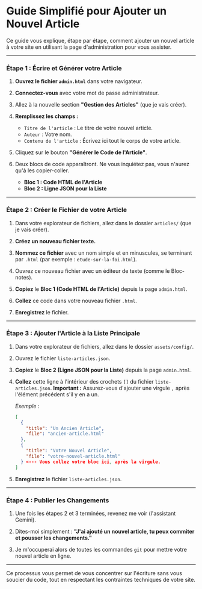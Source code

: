 # Guide Simplifié pour Ajouter un Nouvel Article

Ce guide vous explique, étape par étape, comment ajouter un nouvel article à votre site en utilisant la page d'administration pour vous assister.

---

### Étape 1 : Écrire et Générer votre Article

1.  **Ouvrez le fichier `admin.html`** dans votre navigateur.

2.  **Connectez-vous** avec votre mot de passe administrateur.

3.  Allez à la nouvelle section **"Gestion des Articles"** (que je vais créer).

4.  **Remplissez les champs :**
    *   `Titre de l'article` : Le titre de votre nouvel article.
    *   `Auteur` : Votre nom.
    *   `Contenu de l'article` : Écrivez ici tout le corps de votre article.

5.  Cliquez sur le bouton **"Générer le Code de l'Article"**.

6.  Deux blocs de code apparaîtront. Ne vous inquiétez pas, vous n'aurez qu'à les copier-coller.
    *   **Bloc 1 : Code HTML de l'Article**
    *   **Bloc 2 : Ligne JSON pour la Liste**

---

### Étape 2 : Créer le Fichier de votre Article

1.  Dans votre explorateur de fichiers, allez dans le dossier `articles/` (que je vais créer).

2.  **Créez un nouveau fichier texte.**

3.  **Nommez ce fichier** avec un nom simple et en minuscules, se terminant par `.html` (par exemple : `etude-sur-la-foi.html`).

4.  Ouvrez ce nouveau fichier avec un éditeur de texte (comme le Bloc-notes).

5.  **Copiez** le **Bloc 1 (Code HTML de l'Article)** depuis la page `admin.html`.

6.  **Collez** ce code dans votre nouveau fichier `.html`.

7.  **Enregistrez** le fichier.

---

### Étape 3 : Ajouter l'Article à la Liste Principale

1.  Dans votre explorateur de fichiers, allez dans le dossier `assets/config/`.

2.  Ouvrez le fichier `liste-articles.json`.

3.  **Copiez** le **Bloc 2 (Ligne JSON pour la Liste)** depuis la page `admin.html`.

4.  **Collez** cette ligne à l'intérieur des crochets `[]` du fichier `liste-articles.json`. **Important :** Assurez-vous d'ajouter une virgule `,` après l'élément précédent s'il y en a un.

    *Exemple :*
    ```json
    [
      {
        "title": "Un Ancien Article",
        "file": "ancien-article.html"
      },
      { 
        "title": "Votre Nouvel Article",
        "file": "votre-nouvel-article.html"
      } <--- Vous collez votre bloc ici, après la virgule.
    ]
    ```

5.  **Enregistrez** le fichier `liste-articles.json`.

---

### Étape 4 : Publier les Changements

1.  Une fois les étapes 2 et 3 terminées, revenez me voir (l'assistant Gemini).

2.  Dites-moi simplement : **"J'ai ajouté un nouvel article, tu peux commiter et pousser les changements."**

3.  Je m'occuperai alors de toutes les commandes `git` pour mettre votre nouvel article en ligne.

---

Ce processus vous permet de vous concentrer sur l'écriture sans vous soucier du code, tout en respectant les contraintes techniques de votre site.
